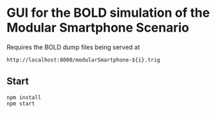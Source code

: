 # GUI for the BOLD simulation of the Modular Smartphone Scenario

Requires the BOLD dump files being served at
```
http://localhost:8000/modularSmartphone-${i}.trig
```

## Start
```
npm install
npm start
```